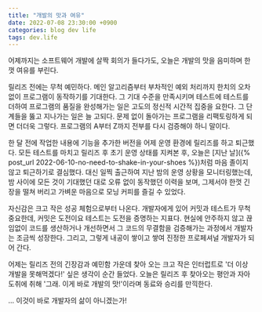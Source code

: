 ```yaml
---
title: "개발의 맛과 여유"
date: 2022-07-08 23:30:00 +0900
categories: blog dev life
tags: dev.life
---
```


어제까지는 소프트웨어 개발에 살짝 회의가 들다가도, 오늘은 개발의 맛을 음미하며 한껏 여유를 부린다.

릴리즈 전에는 무척 예민하다. 메인 알고리즘부터 부차적인 예외 처리까지 한치의 오차 없이 프로그램이 동작하기를 기대한다. 그 기대 수준을 만족시키며 테스트에 테스트를 더하여 프로그램의 품질을 완성해가는 일은 고도의 정신적 시간적 집중을 요한다. 그 단계들을 뚫고 지나가는 일은 늘 고되다. 문제 없이 돌아가는 프로그램을 리팩토링하게 되면 더더욱 그렇다. 프로그램의 A부터 Z까지 전부를 다시 검증해야 하니 말이다. 

한 달 전에 작업한 내용에 기능을 추가한 버전을 어제 운영 환경에 릴리즈를 하고 퇴근했다. 모든 테스트를 마치고 릴리즈 후 초기 운영 상태를 지켜본 후, 오늘은 [지난 날]({% post_url 2022-06-10-no-need-to-shake-in-your-shoes %})처럼 마음 졸이지 않고 퇴근하기로 결심했다. 대신 일찍 출근하여 지난 밤의 운영 상황을 모니터링했는데, 밤 사이에 모든 것이 기대했던 대로 오류 없이 동작했던 이력을 보며, 그제서야 한껏 긴장을 떨쳐 버리고 가벼운 마음으로 모닝 커피를 즐길 수 있었다.

자신감은 크고 작은 성공 체험으로부터 나온다. 개발자에게 있어 커밋과 테스트가 무척 중요한데, 커밋은 도전이요 테스트는 도전을 증명하는 지표다. 현실에 안주하지 않고 끊임없이 코드를 생산하거나 개선하면서 그 코드의 무결함을 검증해가는 과정에서 개발자는 조금씩 성장한다. 그리고, 그렇게 내공이 쌓이고 쌓여 진정한 프로페셔널 개발자가 되어 간다. 

어제는 릴리즈 전의 긴장감과 예민함 가운데 찾아 오는 크고 작은 인터럽트로 '더 이상 개발을 못해먹겠다!' 싶은 생각이 순간 들었다. 오늘은 릴리즈 후 찾아오는 평안과 자아도취에 취해 '그래. 이게 바로 개발의 맛!'이라며 동료와 승리를 만끽한다.

... 이것이 바로 개발자의 삶이 아니겠는가!